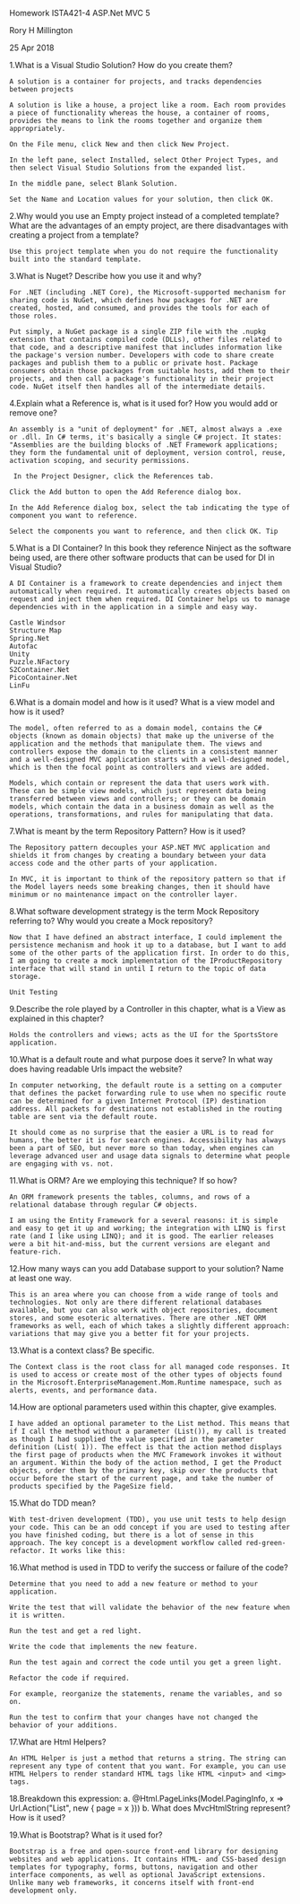 Homework ISTA421-4 ASP.Net MVC 5

Rory H Millington

25 Apr 2018

1.What is a Visual Studio Solution? How do you create them?

	A solution is a container for projects, and tracks dependencies between projects

	A solution is like a house, a project like a room. Each room provides a piece of functionality whereas the house, a container of rooms, provides the means to link the rooms together and organize them appropriately.

	On the File menu, click New and then click New Project.  
	
	In the left pane, select Installed, select Other Project Types, and then select Visual Studio Solutions from the expanded list.  
  
	In the middle pane, select Blank Solution.  
  
	Set the Name and Location values for your solution, then click OK. 

2.Why would you use an Empty project instead of a completed template? What are the advantages of an empty project, are there disadvantages with creating a project from a template? 

	Use this project template when you do not require the functionality built into the standard template. 	
	
 
3.What is Nuget? Describe how you use it and why? 

	For .NET (including .NET Core), the Microsoft-supported mechanism for sharing code is NuGet, which defines how packages for .NET are created, hosted, and consumed, and provides the tools for each of those roles.

	Put simply, a NuGet package is a single ZIP file with the .nupkg extension that contains compiled code (DLLs), other files related to that code, and a descriptive manifest that includes information like the package's version number. Developers with code to share create packages and publish them to a public or private host. Package consumers obtain those packages from suitable hosts, add them to their projects, and then call a package's functionality in their project code. NuGet itself then handles all of the intermediate details.

4.Explain what a Reference is, what is it used for? How you would add or remove one? 

	An assembly is a "unit of deployment" for .NET, almost always a .exe or .dll. In C# terms, it's basically a single C# project. It states: "Assemblies are the building blocks of .NET Framework applications; they form the fundamental unit of deployment, version control, reuse, activation scoping, and security permissions.

	 In the Project Designer, click the References tab.
  
	Click the Add button to open the Add Reference dialog box.  

	In the Add Reference dialog box, select the tab indicating the type of component you want to reference.  
  
	Select the components you want to reference, and then click OK. Tip 

5.What is a DI Container? In this book they reference Ninject as the software being used, are there other software products that can be used for DI in Visual Studio? 

	A DI Container is a framework to create dependencies and inject them automatically when required. It automatically creates objects based on request and inject them when required. DI Container helps us to manage dependencies with in the application in a simple and easy way.

	Castle Windsor
	Structure Map
	Spring.Net
	Autofac
	Unity
	Puzzle.NFactory
	S2Container.Net
	PicoContainer.Net
	LinFu
	
	 
6.What is a domain model and how is it used? What is a view model and how is it used? 

	The model, often referred to as a domain model, contains the C# objects (known as domain objects) that make up the universe of the application and the methods that manipulate them. The views and controllers expose the domain to the clients in a consistent manner and a well-designed MVC application starts with a well-designed model, which is then the focal point as controllers and views are added.

	Models, which contain or represent the data that users work with. These can be simple view models, which just represent data being transferred between views and controllers; or they can be domain models, which contain the data in a business domain as well as the operations, transformations, and rules for manipulating that data.


7.What is meant by the term Repository Pattern? How is it used?

	The Repository pattern decouples your ASP.NET MVC application and shields it from changes by creating a boundary between your data access code and the other parts of your application. 

	In MVC, it is important to think of the repository pattern so that if the Model layers needs some breaking changes, then it should have minimum or no maintenance impact on the controller layer. 


 
8.What software development strategy is the term Mock Repository referring to? Why would you create a Mock repository? 

	Now that I have defined an abstract interface, I could implement the persistence mechanism and hook it up to a database, but I want to add some of the other parts of the application first. In order to do this, I am going to create a mock implementation of the IProductRepository interface that will stand in until I return to the topic of data storage.

	Unit Testing 
 
9.Describe the role played by a Controller in this chapter, what is a View as explained in this chapter? 

	Holds the controllers and views; acts as the UI for the SportsStore application.

10.What is a default route and what purpose does it serve? In what way does having readable Urls impact the website? 
 
	In computer networking, the default route is a setting on a computer that defines the packet forwarding rule to use when no specific route can be determined for a given Internet Protocol (IP) destination address. All packets for destinations not established in the routing table are sent via the default route.

	It should come as no surprise that the easier a URL is to read for humans, the better it is for search engines. Accessibility has always been a part of SEO, but never more so than today, when engines can leverage advanced user and usage data signals to determine what people are engaging with vs. not. 

11.What is ORM? Are we employing this technique? If so how? 
 
	An ORM framework presents the tables, columns, and rows of a relational database through regular C# objects. 

	I am using the Entity Framework for a several reasons: it is simple and easy to get it up and working; the integration with LINQ is first rate (and I like using LINQ); and it is good. The earlier releases were a bit hit-and-miss, but the current versions are elegant and feature-rich.

12.How many ways can you add Database support to your solution? Name at least one way. 

	This is an area where you can choose from a wide range of tools and technologies. Not only are there different relational databases available, but you can also work with object repositories, document stores, and some esoteric alternatives. There are other .NET ORM frameworks as well, each of which takes a slightly different approach: variations that may give you a better fit for your projects.

13.What is a context class? Be specific. 

	The Context class is the root class for all managed code responses. It is used to access or create most of the other types of objects found in the Microsoft.EnterpriseManagement.Mom.Runtime namespace, such as alerts, events, and performance data.

14.How are optional parameters used within this chapter, give examples. 

	I have added an optional parameter to the List method. This means that if I call the method without a parameter (List()), my call is treated as though I had supplied the value specified in the parameter definition (List( 1)). The effect is that the action method displays the first page of products when the MVC Framework invokes it without an argument. Within the body of the action method, I get the Product objects, order them by the primary key, skip over the products that occur before the start of the current page, and take the number of products specified by the PageSize field.

15.What do TDD mean? 

	With test-driven development (TDD), you use unit tests to help design your code. This can be an odd concept if you are used to testing after you have finished coding, but there is a lot of sense in this approach. The key concept is a development workflow called red-green-refactor. It works like this: 




16.What method is used in TDD to verify the success or failure of the code? 

	Determine that you need to add a new feature or method to your application. 

	Write the test that will validate the behavior of the new feature when it is written.

	Run the test and get a red light. 

	Write the code that implements the new feature. 

	Run the test again and correct the code until you get a green light.
 
	Refactor the code if required. 

	For example, reorganize the statements, rename the variables, and so on.

	Run the test to confirm that your changes have not changed the behavior of your additions.

17.What are Html Helpers? 

	An HTML Helper is just a method that returns a string. The string can represent any type of content that you want. For example, you can use HTML Helpers to render standard HTML tags like HTML <input> and <img> tags.
 
18.Breakdown this expression: a. @Html.PageLinks(Model.PagingInfo, x => Url.Action("List", new { page = x })) b. What does MvcHtmlString represent? How is it used? 

19.What is Bootstrap? What is it used for?

	Bootstrap is a free and open-source front-end library for designing websites and web applications. It contains HTML- and CSS-based design templates for typography, forms, buttons, navigation and other interface components, as well as optional JavaScript extensions. Unlike many web frameworks, it concerns itself with front-end development only.